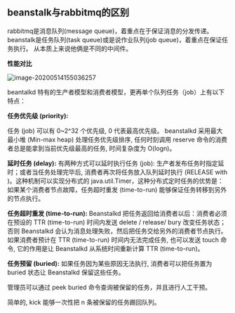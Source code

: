 

## beanstalk与rabbitmq的区别

rabbitmq是消息队列(message queue)，着重点在于保证消息的分发传递。
beanstalk是任务队列(task queue)或是说作业队列(job queue)，着重点在保证任务执行。
从本质上来说他俩是不同的中间件。

**性能对比**

![image-20200514155036257](http://qa3sq0khl.bkt.clouddn.com/image-20200514155036257.png)

 

beantalkd  特有的生产者模型和消费者模型，更再单个队列任务（job）上有以下特点：

**任务优先级 (priority):**

任务 (job) 可以有 0~2^32 个优先级, 0 代表最高优先级。 beanstalkd 采用最大最小堆 (Min-max heap) 处理任务优先级排序, 任何时刻调用 reserve 命令的消费者总是能拿到当前优先级最高的任务, 时间复杂度为 O(logn)。

**延时任务 (delay):**
有两种方式可以延时执行任务 (job): 生产者发布任务时指定延时；或者当任务处理完毕后, 消费者再次将任务放入队列延时执行 (RELEASE with )。这种机制可以实现分布式的 java.util.Timer，这种分布式定时任务的优势是：如果某个消费者节点故障，任务超时重发 (time-to-run) 能够保证任务转移到另外的节点执行。

**任务超时重发 (time-to-run):**
Beanstalkd 把任务返回给消费者以后：消费者必须在预设的 TTR (time-to-run) 时间内发送 delete / release/ bury 改变任务状态；否则 Beanstalkd 会认为消息处理失败，然后把任务交给另外的消费者节点执行。如果消费者预计在 TTR (time-to-run) 时间内无法完成任务, 也可以发送 touch 命令, 它的作用是让 Beanstalkd 从系统时间重新计算 TTR (time-to-run)。

**任务预留 (buried):**
如果任务因为某些原因无法执行, 消费者可以把任务置为 buried 状态让 Beanstalkd 保留这些任务。

管理员可以通过 peek buried 命令查询被保留的任务，并且进行人工干预。

简单的, kick 能够一次性把 n 条被保留的任务踢回队列。

